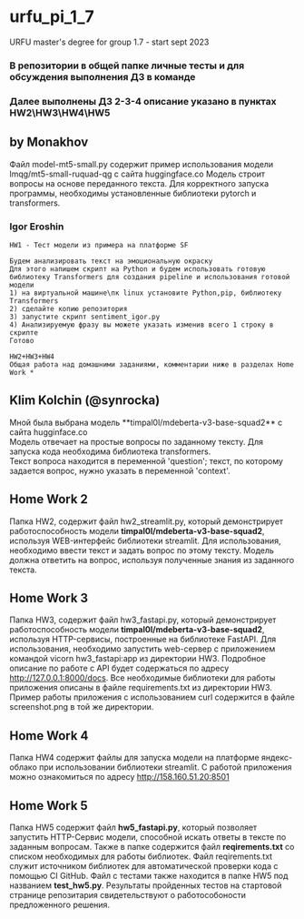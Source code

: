 # urfu_pi_1_7
URFU master's degree for group 1.7 - start sept 2023 
### В репозитории в общей папке личные тесты и для обсуждения выполнения ДЗ в команде
### Далее выполнены ДЗ 2-3-4 описание указано в пунктах HW2\HW3\HW4\HW5

## by Monakhov
Файл model-mt5-small.py содержит пример использования модели lmqg/mt5-small-ruquad-qg с сайта huggingface.co
Модель строит вопросы на основе переданного текста. Для корректного запуска программы, необходимы установленные
библиотеки pytorch и transformers.


### Igor Eroshin 
	HW1 - Тест модели из примера на платформе SF 

	Будем анализировать текст на эмоциональную окраску
	Для этого напишем скрипт на Python и будем использовать готовую библиотеку Transformers для создания pipeline и использования готовой модели
	1) на виртуальной машине\пк linux установите Python,pip, библиотеку Transformers
	2) сделайте копию репозитория
	3) запустите скрипт sentiment_igor.py 
	4) Анализируемую фразу вы можете указать изменив всего 1 строку в скрипте
	Готово
	
	HW2+HW3+HW4 
	Общая работа над домашними заданиями, комментарии ниже в разделах Home Work *

## Klim Kolchin (@synrocka)
<p>Мной была выбрана модель **timpal0l/mdeberta-v3-base-squad2** с сайта hugginface.co<br>
Модель отвечает на простые вопросы по заданному тексту. Для запуска кода необходима библиотека transformers.<br>
Текст вопроса находится в переменной 'question'; текст, по которому задается вопрос, нужно указать в переменной 'context'.<p>


## Home Work 2
Папка HW2, содержит файл hw2_streamlit.py, который демонстрирует работоспособность модели **timpal0l/mdeberta-v3-base-squad2**, 
используя WEB-интерфейс библиотеки streamlit. Для использования, необходимо ввести текст и задать вопрос по этому тексту. 
Модель должна ответить на вопрос, используя полученные знания из заданного текста. 

## Home Work 3
Папка HW3, содержит файл hw3_fastapi.py, который демонстрирует работоспособность модели **timpal0l/mdeberta-v3-base-squad2**, 
используя HTTP-сервисы, построенные на библиотеке FastAPI. Для использования, необходимо запустить web-сервер с приложением
командой vicorn hw3_fastapi:app из директории HW3. Подробное описание по работе с API будет содержаться по адресу http://127.0.0.1:8000/docs.
Все необходимые библиотеки для работы приложения описаны в файле requirements.txt из директории HW3. Пример работы приложения с использованием
curl содержится в файле screenshot.png в той же директории.

## Home Work 4
Папка HW4 содержит файлы для запуска модели на платформе яндекс-облако при использовании библиотеки streamlit. С работой приложения
можно ознакомиться по адресу http://158.160.51.20:8501

## Home Work 5
Папка HW5 содержит файл **hw5_fastapi.py**, который позволяет запустить HTTP-Сервис модели, способной искать ответы в тексте
по заданным вопросам. Также в папке содержится файл **reqirements.txt** со списком необходимых для работы библиотек. Файл
reqirements.txt служит источником библиотек для автоматической проверки кода с помощью CI GitHub. Файл с тестами также находится
в папке HW5 под названием **test_hw5.py**. Результаты пройденных тестов на стартовой странице репозитария свидетельствуют
о работособоности предложенного решения.
